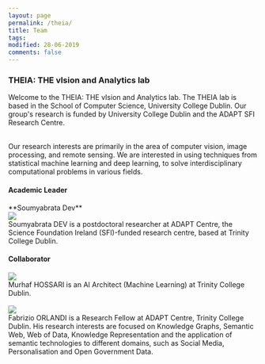 ```yaml
---
layout: page
permalink: /theia/
title: Team
tags: 
modified: 28-06-2019
comments: false
---
```


### THEIA: THE vIsion and Analytics lab

Welcome to the THEIA: THE vIsion and Analytics lab. The THEIA lab is based in the School of Computer Science, University College Dublin. Our group's research is funded by University College Dublin and the ADAPT SFI Research Centre. 

<br />
Our research interests are primarily in the area of computer vision, image processing, and remote sensing. We are interested in using techniques from statistical machine learning and deep learning, to solve interdisciplinary computational problems in various fields. 


#### Academic Leader
<div class="row">

  <div class="col-xs-2">
	  **Soumyabrata Dev** 
	  <br />
    <a href="https://soumyabrata.github.io/">
      <img class="people-pic" src="{{ "/images/theia/SD.png" | prepend:site.baseurl }}">
    </a>
    <div class="people-name">
      Soumyabrata DEV is a postdoctoral researcher at ADAPT Centre, the Science Foundation Ireland (SFI)-funded research centre, based at Trinity College Dublin.
    </div>
  </div>
  
  
</div>


#### Collaborator 
<div class="row">

  <div class="col-xs-2">
    <a href="https://www.linkedin.com/in/murhaf-hossari-0ab50588/">
      <img class="people-pic" src="{{ "/images/theia/MH.png" | prepend:site.baseurl }}">
    </a>
    <div class="people-name">
	  Murhaf HOSSARI is an AI Architect (Machine Learning) at Trinity College Dublin.
    </div>
  </div>
  
<br />

  <div class="col-xs-2">
    <a href="https://badmotor.github.io/">
      <img class="people-pic" src="{{ "/images/theia/FO.png" | prepend:site.baseurl }}">
    </a>
    <div class="people-name">
      Fabrizio ORLANDI is a Research Fellow at ADAPT Centre, Trinity College Dublin. His research interests are focused on Knowledge Graphs, Semantic Web, Web of Data, Knowledge Representation and the application of semantic technologies to different domains, such as Social Media, Personalisation and Open Government Data. 
    </div>
  </div>

  
</div>